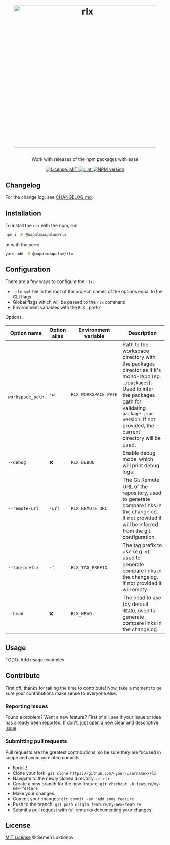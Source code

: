 <h1>
  <p align="center">
    <img alt="rlx" src="https://raw.githubusercontent.com/napalmpapalam/rlx/feature/cl/assets/logo.png" width="450"/>
  </p>
</h1>

<p align="center">
  Work with releases of the npm packages with ease
</p>

<div align="center">
  <a href="https://github.com/napalmpapalam/rlx/blob/master/LICENSE">
    <img alt="License: MIT" src="https://img.shields.io/github/license/napalmpapalam/rlx.svg" />
  </a>
  <a href="https://github.com/napalmpapalam/rlx/actions">
    <img alt="Lint" src="https://github.com/napalmpapalam/rlx/actions/workflows/lint.yaml/badge.svg" />
  </a>
  <a href="https://www.npmjs.com/package/@napalmpapalam/rlx">
    <img alt="NPM version" src="https://img.shields.io/npm/v/@napalmpapalam/rlx.svg" />
  </a>
</div>

## Changelog

For the change log, see [CHANGELOG.md](CHANGELOG.md).

## Installation

To install the `rlx` with the npm, run:

```sh
npm i -D @napalmpapalam/rlx
```

or with the yarn:

```sh
yarn add -D @napalmpapalam/rlx
```

## Configuration

There are a few ways to configure the `rlx`:

- `.rlx.yml` file in the root of the project, names of the options equal to the CLI flags
- Global flags which will be passed to the `rlx` command
- Environment variables with the `RLX_` prefix

Options:

| Option name        | Option alias | Environment variable | Description                                                                                                                                                                                                                     |
| ------------------ | ------------ | -------------------- | ------------------------------------------------------------------------------------------------------------------------------------------------------------------------------------------------------------------------------- |
| `--workspace_path` | `-w`         | `RLX_WORKSPACE_PATH` | Path to the workspace directory with the packages directories if it's mono-repo (eg. `./packages`). Used to infer the packages path for validating `package.json` version. If not provided, the current directory will be used. |
| `--debug`          | ❌            | `RLX_DEBUG`          | Enable debug mode, which will print debug logs.                                                                                                                                                                                 |
| `--remote-url`     | `-url`       | `RLX_REMOTE_URL`     | The Git Remote URL of the repository, used to generate compare links in the changelog. If not provided it will be inferred from the git configuration.                                                                          |
| `--tag-prefix`     | `-t`         | `RLX_TAG_PREFIX`     | The tag prefix to use (e.g. `v`), used to generate compare links in the changelog. If not provided it will empty.                                                                                                               |
| `--head`           | ❌            | `RLX_HEAD`           | The head to use (by default `HEAD`), used to generate compare links in the changelog                                                                                                                                            |

## Usage

TODO: Add usage examples

## Contribute

First off, thanks for taking the time to contribute!
Now, take a moment to be sure your contributions make sense to everyone else.

### Reporting Issues

Found a problem? Want a new feature? First of all, see if your issue or idea has [already been reported](../../issues).
If don't, just open a [new clear and descriptive issue](../../issues/new).

### Submitting pull requests

Pull requests are the greatest contributions, so be sure they are focused in scope and avoid unrelated commits.

-   Fork it!
-   Clone your fork: `git clone https://github.com/<your-username>/rlx`
-   Navigate to the newly cloned directory: `cd rlx`
-   Create a new branch for the new feature: `git checkout -b feature/my-new-feature`
-   Make your changes.
-   Commit your changes: `git commit -am 'Add some feature'`
-   Push to the branch: `git push origin feature/my-new-feature`
-   Submit a pull request with full remarks documenting your changes.

## License

[MIT License](https://opensource.org/licenses/MIT) © Semen Loktionov

